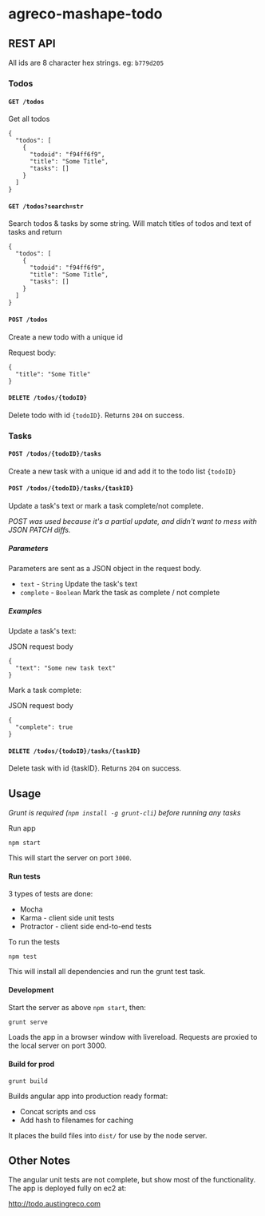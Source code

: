 # agreco-mashape-todo

## REST API

All ids are 8 character hex strings. eg: `b779d205`

### Todos

#### `GET /todos`

Get all todos

```
{
  "todos": [
    {
      "todoid": "f94ff6f9",
      "title": "Some Title",
      "tasks": []
    }
  ]
}
```

#### `GET /todos?search=str`

Search todos & tasks by some string. Will match titles of todos and text of tasks and return 

```
{
  "todos": [
    {
      "todoid": "f94ff6f9",
      "title": "Some Title",
      "tasks": []
    }
  ]
}
```

#### `POST /todos`

Create a new todo with a unique id

Request body:
```
{
  "title": "Some Title"
}
```

#### `DELETE /todos/{todoID}`

Delete todo with id `{todoID}`. Returns `204` on success.

### Tasks

#### `POST /todos/{todoID}/tasks`

Create a new task with a unique id and add it to the todo list `{todoID}`

#### `POST /todos/{todoID}/tasks/{taskID}`

Update a task's text or mark a task complete/not complete. 

*POST was used because it's a partial update, and didn't want to mess with JSON PATCH diffs.*

##### Parameters

Parameters are sent as a JSON object in the request body.

* `text` - `String` Update the task's text
* `complete` - `Boolean` Mark the task as complete / not complete

##### Examples 

Update a task's text:

JSON request body
```
{
  "text": "Some new task text"
}
```

Mark a task complete:

JSON request body
```
{
  "complete": true
}
```

#### `DELETE /todos/{todoID}/tasks/{taskID}`

Delete task with id {taskID}. Returns `204` on success.

## Usage

*Grunt is required (`npm install -g grunt-cli`) before running any tasks*

Run app

```
npm start
```

This will start the server on port `3000`.

#### Run tests

3 types of tests are done:

* Mocha
* Karma - client side unit tests
* Protractor - client side end-to-end tests

To run the tests

```
npm test
```

This will install all dependencies and run the grunt test task.

#### Development

Start the server as above `npm start`, then:

```
grunt serve
```

Loads the app in a browser window with livereload. Requests are proxied to the local server on port 3000.

#### Build for prod

```
grunt build
```

Builds angular app into production ready format:

* Concat scripts and css
* Add hash to filenames for caching

It places the build files into `dist/` for use by the node server.

## Other Notes

The angular unit tests are not complete, but show most of the functionality.
The app is deployed fully on ec2 at:

http://todo.austingreco.com
